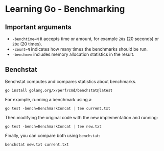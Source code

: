 # Learning Go - Benchmarking

## Important arguments

* `-benchtime=N` it accepts time or amount, for example `20s` (20 seconds) or `20x` (20 times).
* `-count=N` indicates how many times the benchmarks should be run.
* `-benchmem` includes memory allocation statistics in the result.

## Benchstat

Benchstat computes and compares statistics about benchmarks.

```
go install golang.org/x/perf/cmd/benchstat@latest
```

For example, running a benchmark using a:

```
go test -bench=BenchmarkConcat | tee current.txt
```

Then modifying the original code with the new implementation and running:

```
go test -bench=BenchmarkConcat | tee new.txt
```

Finally, you can compare both using `benchstat`:

```
benchstat new.txt current.txt
```
